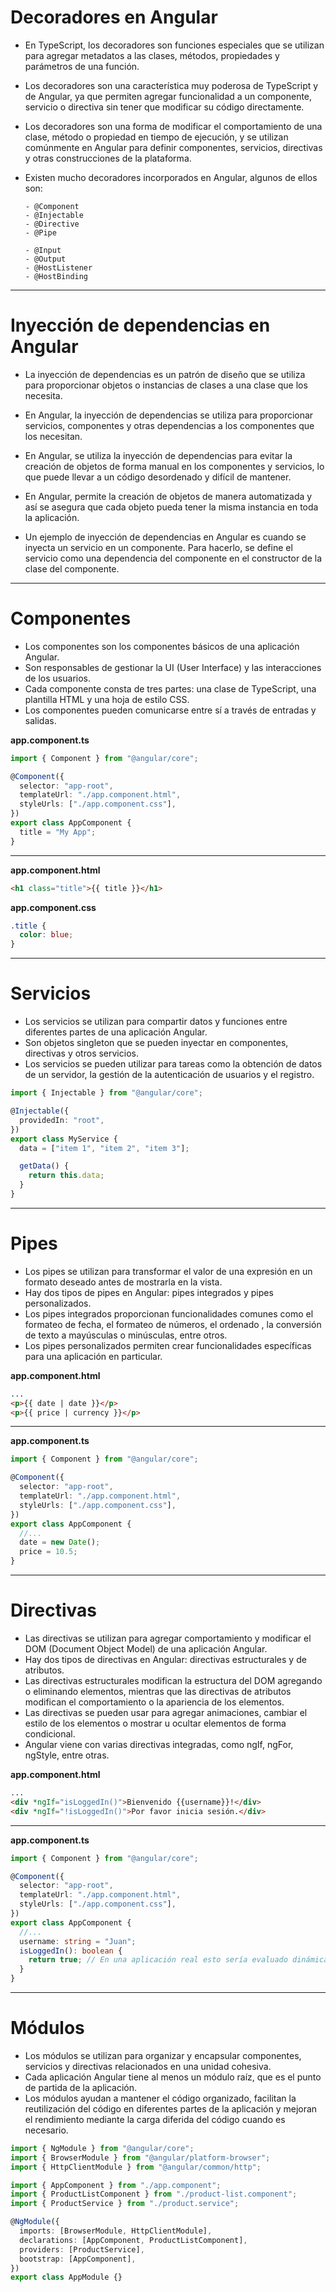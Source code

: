 # **Decoradores en Angular**

- En TypeScript, los decoradores son funciones especiales que se utilizan para agregar metadatos a las clases, métodos, propiedades y parámetros de una función.

- Los decoradores son una característica muy poderosa de TypeScript y de Angular, ya que permiten agregar funcionalidad a un componente, servicio o directiva sin tener que modificar su código directamente.

- Los decoradores son una forma de modificar el comportamiento de una clase, método o propiedad en tiempo de ejecución, y se utilizan comúnmente en Angular para definir componentes, servicios, directivas y otras construcciones de la plataforma.

- Existen mucho decoradores incorporados en Angular, algunos de ellos son:
  <div class="grid grid-cols-2 gap-4">
    <div>

      - @Component
      - @Injectable
      - @Directive
      - @Pipe

    </div>

    <div>
      
      - @Input
      - @Output
      - @HostListener
      - @HostBinding

    </div>
  </div>

---

# **Inyección de dependencias en Angular**

- La inyección de dependencias es un patrón de diseño que se utiliza para proporcionar objetos o instancias de clases a una clase que los necesita.
- En Angular, la inyección de dependencias se utiliza para proporcionar servicios, componentes y otras dependencias a los componentes que los necesitan.

- En Angular, se utiliza la inyección de dependencias para evitar la creación de objetos de forma manual en los componentes y servicios, lo que puede llevar a un código desordenado y difícil de mantener.

- En Angular, permite la creación de objetos de manera automatizada y así se asegura que cada objeto pueda tener la misma instancia en toda la aplicación.

- Un ejemplo de inyección de dependencias en Angular es cuando se inyecta un servicio en un componente. Para hacerlo, se define el servicio como una dependencia del componente en el constructor de la clase del componente.

---

# **Componentes**

- Los componentes son los componentes básicos de una aplicación Angular.
- Son responsables de gestionar la UI (User Interface) y las interacciones de los usuarios.
- Cada componente consta de tres partes: una clase de TypeScript, una plantilla HTML y una hoja de estilo CSS.
- Los componentes pueden comunicarse entre sí a través de entradas y salidas.

**app.component.ts**

```typescript
import { Component } from "@angular/core";

@Component({
  selector: "app-root",
  templateUrl: "./app.component.html",
  styleUrls: ["./app.component.css"],
})
export class AppComponent {
  title = "My App";
}
```

---

**app.component.html**

```html
<h1 class="title">{{ title }}</h1>
```

**app.component.css**

```css
.title {
  color: blue;
}
```

---

# **Servicios**

- Los servicios se utilizan para compartir datos y funciones entre diferentes partes de una aplicación Angular.
- Son objetos singleton que se pueden inyectar en componentes, directivas y otros servicios.
- Los servicios se pueden utilizar para tareas como la obtención de datos de un servidor, la gestión de la autenticación de usuarios y el registro.

```typescript
import { Injectable } from "@angular/core";

@Injectable({
  providedIn: "root",
})
export class MyService {
  data = ["item 1", "item 2", "item 3"];

  getData() {
    return this.data;
  }
}
```

---

# **Pipes**

- Los pipes se utilizan para transformar el valor de una expresión en un formato deseado antes de mostrarla en la vista.
- Hay dos tipos de pipes en Angular: pipes integrados y pipes personalizados.
- Los pipes integrados proporcionan funcionalidades comunes como el formateo de fecha, el formateo de números, el ordenado , la conversión de texto a mayúsculas o minúsculas, entre otros.
- Los pipes personalizados permiten crear funcionalidades específicas para una aplicación en particular.

**app.component.html**

```html
...
<p>{{ date | date }}</p>
<p>{{ price | currency }}</p>
```

---

**app.component.ts**

```typescript
import { Component } from "@angular/core";

@Component({
  selector: "app-root",
  templateUrl: "./app.component.html",
  styleUrls: ["./app.component.css"],
})
export class AppComponent {
  //...
  date = new Date();
  price = 10.5;
}
```

---

# **Directivas**

- Las directivas se utilizan para agregar comportamiento y modificar el DOM (Document Object Model) de una aplicación Angular.
- Hay dos tipos de directivas en Angular: directivas estructurales y de atributos.
- Las directivas estructurales modifican la estructura del DOM agregando o eliminando elementos, mientras que las directivas de atributos modifican el comportamiento o la apariencia de los elementos.
- Las directivas se pueden usar para agregar animaciones, cambiar el estilo de los elementos o mostrar u ocultar elementos de forma condicional.
- Angular viene con varias directivas integradas, como ngIf, ngFor, ngStyle, entre otras.

**app.component.html**

```html
...
<div *ngIf="isLoggedIn()">Bienvenido {{username}}!</div>
<div *ngIf="!isLoggedIn()">Por favor inicia sesión.</div>
```

---

**app.component.ts**

```typescript
import { Component } from "@angular/core";

@Component({
  selector: "app-root",
  templateUrl: "./app.component.html",
  styleUrls: ["./app.component.css"],
})
export class AppComponent {
  //...
  username: string = "Juan";
  isLoggedIn(): boolean {
    return true; // En una aplicación real esto sería evaluado dinámicamente
  }
}
```

---

# **Módulos**

- Los módulos se utilizan para organizar y encapsular componentes, servicios y directivas relacionados en una unidad cohesiva.
- Cada aplicación Angular tiene al menos un módulo raíz, que es el punto de partida de la aplicación.
- Los módulos ayudan a mantener el código organizado, facilitan la reutilización del código en diferentes partes de la aplicación y mejoran el rendimiento mediante la carga diferida del código cuando es necesario.

```typescript
import { NgModule } from "@angular/core";
import { BrowserModule } from "@angular/platform-browser";
import { HttpClientModule } from "@angular/common/http";

import { AppComponent } from "./app.component";
import { ProductListComponent } from "./product-list.component";
import { ProductService } from "./product.service";

@NgModule({
  imports: [BrowserModule, HttpClientModule],
  declarations: [AppComponent, ProductListComponent],
  providers: [ProductService],
  bootstrap: [AppComponent],
})
export class AppModule {}
```
